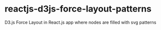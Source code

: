 # reactjs-d3js-force-layout-patterns
D3.js Force Layout in React.js app where nodes are filled with svg patterns
